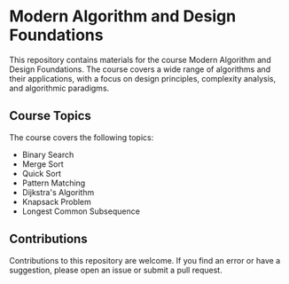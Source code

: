 # Modern Algorithm and Design Foundations

This repository contains materials for the course Modern Algorithm and Design Foundations. The course covers a wide range of algorithms and their applications, with a focus on design principles, complexity analysis, and algorithmic paradigms.

## Course Topics
The course covers the following topics:

- Binary Search
- Merge Sort
- Quick Sort
- Pattern Matching
- Dijkstra's Algorithm
- Knapsack Problem
- Longest Common Subsequence

## Contributions
Contributions to this repository are welcome. If you find an error or have a suggestion, please open an issue or submit a pull request.
